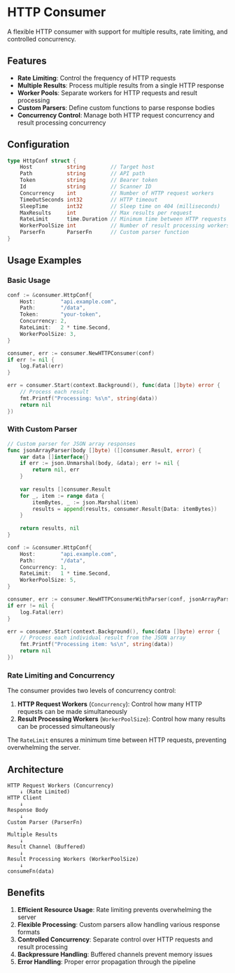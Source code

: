 # HTTP Consumer

A flexible HTTP consumer with support for multiple results, rate limiting, and controlled concurrency.

## Features

- **Rate Limiting**: Control the frequency of HTTP requests
- **Multiple Results**: Process multiple results from a single HTTP response
- **Worker Pools**: Separate workers for HTTP requests and result processing
- **Custom Parsers**: Define custom functions to parse response bodies
- **Concurrency Control**: Manage both HTTP request concurrency and result processing concurrency

## Configuration

```go
type HttpConf struct {
	Host           string        // Target host
	Path           string        // API path
	Token          string        // Bearer token
	Id             string        // Scanner ID
	Concurrency    int           // Number of HTTP request workers
	TimeOutSeconds int32         // HTTP timeout
	SleepTime      int32         // Sleep time on 404 (milliseconds)
	MaxResults     int           // Max results per request
	RateLimit      time.Duration // Minimum time between HTTP requests
	WorkerPoolSize int           // Number of result processing workers
	ParserFn       ParserFn      // Custom parser function
}
```

## Usage Examples

### Basic Usage

```go
conf := &consumer.HttpConf{
	Host:        "api.example.com",
	Path:        "/data",
	Token:       "your-token",
	Concurrency: 2,
	RateLimit:   2 * time.Second,
	WorkerPoolSize: 3,
}

consumer, err := consumer.NewHTTPConsumer(conf)
if err != nil {
	log.Fatal(err)
}

err = consumer.Start(context.Background(), func(data []byte) error {
	// Process each result
	fmt.Printf("Processing: %s\n", string(data))
	return nil
})
```

### With Custom Parser

```go
// Custom parser for JSON array responses
func jsonArrayParser(body []byte) ([]consumer.Result, error) {
	var data []interface{}
	if err := json.Unmarshal(body, &data); err != nil {
		return nil, err
	}
	
	var results []consumer.Result
	for _, item := range data {
		itemBytes, _ := json.Marshal(item)
		results = append(results, consumer.Result{Data: itemBytes})
	}
	
	return results, nil
}

conf := &consumer.HttpConf{
	Host:        "api.example.com",
	Path:        "/data",
	Concurrency: 1,
	RateLimit:   1 * time.Second,
	WorkerPoolSize: 5,
}

consumer, err := consumer.NewHTTPConsumerWithParser(conf, jsonArrayParser)
if err != nil {
	log.Fatal(err)
}

err = consumer.Start(context.Background(), func(data []byte) error {
	// Process each individual result from the JSON array
	fmt.Printf("Processing item: %s\n", string(data))
	return nil
})
```

### Rate Limiting and Concurrency

The consumer provides two levels of concurrency control:

1. **HTTP Request Workers** (`Concurrency`): Control how many HTTP requests can be made simultaneously
2. **Result Processing Workers** (`WorkerPoolSize`): Control how many results can be processed simultaneously

The `RateLimit` ensures a minimum time between HTTP requests, preventing overwhelming the server.

## Architecture

```
HTTP Request Workers (Concurrency) 
    ↓ (Rate Limited)
HTTP Client
    ↓
Response Body
    ↓
Custom Parser (ParserFn)
    ↓
Multiple Results
    ↓
Result Channel (Buffered)
    ↓
Result Processing Workers (WorkerPoolSize)
    ↓
consumeFn(data)
```

## Benefits

1. **Efficient Resource Usage**: Rate limiting prevents overwhelming the server
2. **Flexible Processing**: Custom parsers allow handling various response formats
3. **Controlled Concurrency**: Separate control over HTTP requests and result processing
4. **Backpressure Handling**: Buffered channels prevent memory issues
5. **Error Handling**: Proper error propagation through the pipeline